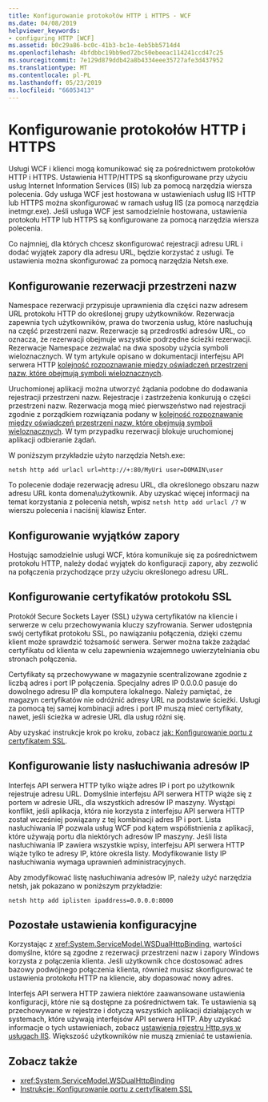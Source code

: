 ```yaml
---
title: Konfigurowanie protokołów HTTP i HTTPS - WCF
ms.date: 04/08/2019
helpviewer_keywords:
- configuring HTTP [WCF]
ms.assetid: b0c29a86-bc0c-41b3-bc1e-4eb5bb5714d4
ms.openlocfilehash: 4bfdbbc19bb9ed72bc50ebeeac114241ccd47c25
ms.sourcegitcommit: 7e129d879ddb42a8b4334eee35727afe3d437952
ms.translationtype: MT
ms.contentlocale: pl-PL
ms.lasthandoff: 05/23/2019
ms.locfileid: "66053413"
---
```

# <a name="configuring-http-and-https"></a>Konfigurowanie protokołów HTTP i HTTPS

Usługi WCF i klienci mogą komunikować się za pośrednictwem protokołów HTTP i HTTPS. Ustawienia HTTP/HTTPS są skonfigurowane przy użyciu usług Internet Information Services (IIS) lub za pomocą narzędzia wiersza polecenia. Gdy usługa WCF jest hostowana w ustawieniach usług IIS HTTP lub HTTPS można skonfigurować w ramach usług IIS (za pomocą narzędzia inetmgr.exe). Jeśli usługa WCF jest samodzielnie hostowana, ustawienia protokołu HTTP lub HTTPS są konfigurowane za pomocą narzędzia wiersza polecenia.

Co najmniej, dla których chcesz skonfigurować rejestracji adresu URL i dodać wyjątek zapory dla adresu URL, będzie korzystać z usługi. Te ustawienia można skonfigurować za pomocą narzędzia Netsh.exe.

## <a name="configuring-namespace-reservations"></a>Konfigurowanie rezerwacji przestrzeni nazw

Namespace rezerwacji przypisuje uprawnienia dla części nazw adresem URL protokołu HTTP do określonej grupy użytkowników. Rezerwacja zapewnia tych użytkowników, prawa do tworzenia usług, które nasłuchują na część przestrzeni nazw. Rezerwacje są przedrostki adresów URL, co oznacza, że rezerwacji obejmuje wszystkie podrzędne ścieżki rezerwacji. Rezerwacje Namespace zezwalać na dwa sposoby użycia symboli wieloznacznych. W tym artykule opisano w dokumentacji interfejsu API serwera HTTP [kolejność rozpoznawanie między oświadczeń przestrzeni nazw, które obejmują symboli wieloznacznych](/windows/desktop/Http/routing-incoming-requests).

Uruchomionej aplikacji można utworzyć żądania podobne do dodawania rejestracji przestrzeni nazw. Rejestracje i zastrzeżenia konkurują o części przestrzeni nazw. Rezerwacja mogą mieć pierwszeństwo nad rejestracji zgodnie z porządkiem rozwiązania podany w [kolejność rozpoznawanie między oświadczeń przestrzeni nazw, które obejmują symboli wieloznacznych](/windows/desktop/Http/routing-incoming-requests). W tym przypadku rezerwacji blokuje uruchomionej aplikacji odbieranie żądań.

W poniższym przykładzie użyto narzędzia Netsh.exe:

```console
netsh http add urlacl url=http://+:80/MyUri user=DOMAIN\user
```

To polecenie dodaje rezerwację adresu URL, dla określonego obszaru nazw adresu URL konta domena\użytkownik. Aby uzyskać więcej informacji na temat korzystania z polecenia netsh, wpisz `netsh http add urlacl /?` w wierszu polecenia i naciśnij klawisz Enter.

## <a name="configuring-a-firewall-exception"></a>Konfigurowanie wyjątków zapory

Hostując samodzielnie usługi WCF, która komunikuje się za pośrednictwem protokołu HTTP, należy dodać wyjątek do konfiguracji zapory, aby zezwolić na połączenia przychodzące przy użyciu określonego adresu URL.

## <a name="configuring-ssl-certificates"></a>Konfigurowanie certyfikatów protokołu SSL

Protokół Secure Sockets Layer (SSL) używa certyfikatów na kliencie i serwerze w celu przechowywania kluczy szyfrowania. Serwer udostępnia swój certyfikat protokołu SSL, po nawiązaniu połączenia, dzięki czemu klient może sprawdzić tożsamość serwera. Serwer można także zażądać certyfikatu od klienta w celu zapewnienia wzajemnego uwierzytelniania obu stronach połączenia.

Certyfikaty są przechowywane w magazynie scentralizowane zgodnie z liczbą adres i port IP połączenia. Specjalny adres IP 0.0.0.0 pasuje do dowolnego adresu IP dla komputera lokalnego. Należy pamiętać, że magazyn certyfikatów nie odróżnić adresy URL na podstawie ścieżki. Usługi za pomocą tej samej kombinacji adres i port IP muszą mieć certyfikaty, nawet, jeśli ścieżka w adresie URL dla usług różni się.

Aby uzyskać instrukcje krok po kroku, zobacz [jak: Konfigurowanie portu z certyfikatem SSL](how-to-configure-a-port-with-an-ssl-certificate.md).

## <a name="configuring-the-ip-listen-list"></a>Konfigurowanie listy nasłuchiwania adresów IP

Interfejs API serwera HTTP tylko wiąże adres IP i port po użytkownik rejestruje adresu URL. Domyślnie interfejsu API serwera HTTP wiąże się z portem w adresie URL, dla wszystkich adresów IP maszyny. Wystąpi konflikt, jeśli aplikacja, która nie korzysta z interfejsu API serwera HTTP został wcześniej powiązany z tej kombinacji adres IP i port. Lista nasłuchiwania IP pozwala usług WCF pod kątem współistnienia z aplikacji, które używają portu dla niektórych adresów IP maszyny. Jeśli lista nasłuchiwania IP zawiera wszystkie wpisy, interfejsu API serwera HTTP wiąże tylko te adresy IP, które określa listy. Modyfikowanie listy IP nasłuchiwania wymaga uprawnień administracyjnych.

Aby zmodyfikować listę nasłuchiwania adresów IP, należy użyć narzędzia netsh, jak pokazano w poniższym przykładzie:

```console
netsh http add iplisten ipaddress=0.0.0.0:8000
```

## <a name="other-configuration-settings"></a>Pozostałe ustawienia konfiguracyjne

Korzystając z <xref:System.ServiceModel.WSDualHttpBinding>, wartości domyślne, które są zgodne z rezerwacji przestrzeni nazw i zapory Windows korzysta z połączenia klienta. Jeśli użytkownik chce dostosować adres bazowy podwójnego połączenia klienta, również musisz skonfigurować te ustawienia protokołu HTTP na kliencie, aby dopasować nowy adres.

Interfejs API serwera HTTP zawiera niektóre zaawansowane ustawienia konfiguracji, które nie są dostępne za pośrednictwem tak. Te ustawienia są przechowywane w rejestrze i dotyczą wszystkich aplikacji działających w systemach, które używają interfejsów API serwera HTTP. Aby uzyskać informacje o tych ustawieniach, zobacz [ustawienia rejestru Http.sys w usługach IIS](https://support.microsoft.com/help/820129/http-sys-registry-settings-for-windows). Większość użytkowników nie muszą zmieniać te ustawienia.

## <a name="see-also"></a>Zobacz także

- <xref:System.ServiceModel.WSDualHttpBinding>
- [Instrukcje: Konfigurowanie portu z certyfikatem SSL](how-to-configure-a-port-with-an-ssl-certificate.md)
